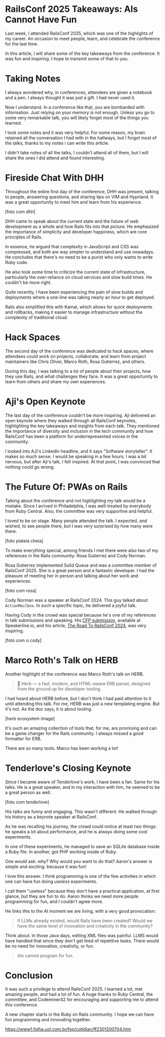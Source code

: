 # RailsConf 2025 Takeaways: AIs Cannot Have Fun

Last week, I attended RailsConf 2025, which was one of the highlights of my career. An occasion to meet people, learn, and celebrate the conference for the last time.

In this article, I will share some of the key takeaways from the conference. It was fun and inspiring. I hope to transmit some of that to you.

# Taking Notes

I always wondered why, in conferences, attendees are given a notebook and a pen. I always thought it was just a gift.
I had never used it.

Now I understand. In a conference like that, you are bombarded with information. Just relying on your memory is not
enough. Unless you go to some very remarkable talk, you will likely forget most of the things you learned.

I took some notes and it was very helpful. For some reason, my brain retained all the conversation I had with in the 
hallways, but I forgot most of the talks, thanks to my notes i can write this article.

I didn't take notes of all the talks, I couldn't attend all of them, but I will share the ones I did attend and found 
interesting.

# Fireside Chat With DHH

Throughout the entire first day of the conference, DHH was present, talking to people, answering questions, and sharing tips on VIM and Hyprland. It was a great opportunity to meet him and learn from his experience.

[foto com dhh]

DHH came to speak about the current state and the future of web development as a whole and how Rails fits into that picture. He emphasized the importance of simplicity and developer happiness, which are core principles of Rails.

In essence, he argued that complexity in JavaScript and CSS was compressed, and both are way simpler to understand and use nowadays. He concludes that there's no need to be a purist who only wants to write Ruby code.

He also took some time to criticize the current state of infrastructure, particularly the over-reliance on cloud services and slow build times. He couldn't be more right. 

Quite recently, I have been experiencing the pain of slow builds and deployments where a one-line was taking nearly an hour to get deployed. 

Rails also simplified this with Kamal, which allows for quick
deployments and rollbacks, making it easier to manage infrastructure without the complexity of traditional cloud.

# Hack Spaces

The second day of the conference was dedicated to hack spaces, where attendees could work on projects, collaborate, and learn from project maintainers like Chris Oliver, Marco Roth, Rosa Gutierrez, and others.

During this day, I was talking to a lot of people about their projects, how they use Rails, and what challenges they face. It was a great opportunity to learn from others and share my own experiences.

# Aji's Open Keynote

The last day of the conference couldn't be more inspiring. Aji delivered an open keynote where they walked through all RailsConf keynotes, highlighting the key takeaways and insights from each talk. They mentioned the importance of diversity and inclusion in the tech community and how RailsConf has been a platform for underrepresented voices in the community.

I looked into AJi's LinkedIn headline, and it says "Software storyteller". It makes so much sense. I would be speaking in a few hours. I was a bit nervous, but after Aji's talk, I felt inspired. At that point, I was convinced that nothing could go wrong.

# The Future Of: PWAs on Rails

Talking about the conference and not highlighting my talk would be a mistake. Since I arrived in Philadelphia, I was well-treated by everybody from Ruby Central. Also, the committee was very supportive and helpful.

I loved to be on stage. Many people attended the talk. I expected, and wished, to see people there, but I was very surprised by how many were there.

[foto plateia cheia]

To make everything special, among friends I met there were also two of my references in the Rails community: Rosa Gutierrez and Cody Norman.

Rosa Gutierrez implemented Solid Queue and was a committee member of RailsConf 2025. She is a great person and a fantastic developer. I had the pleasure of meeting her in person and talking about her work and experiences.

[foto com rosa]

Cody Norman was a speaker at RailsConf 2024. This guy talked about `ActionMailbox`. In such a specific topic, he delivered a joyful talk.

Having Cody in the crowd was special because he's one of my references in talk submissions and speaking. His [CFP submission](https://speakerline.io/proposals/7727), available at Speakerline.io, and his article, [The Road To RailsConf 2024](https://www.codynorman.com/ruby/the_road_to_rails_conf/), was very inspiring.

[foto com o cody]

# Marco Roth's Talk on HERB

Another highlight of the conference was Marco Roth's talk on HERB.

> 🌿 Herb — a fast, modern, and HTML-aware ERB parser, designed from the ground up for developer tooling.

I had heard about HERB before, but I don't think I had paid attention to it until attending this talk. For me, HERB was just a new templating engine. But it's not. As the doc says, it is about tooling.

[herb ecosystem image]

It's such an amazing collection of tools that, for me, are promising and can be a game changer for the Rails community. I always missed a good formatter for ERB.

There are so many tools. Marco has been working a lot!

# Tenderlove's Closing Keynote

Since I became aware of Tenderlove's work, I have been a fan. Same for his talks. He is a great speaker, and in my interaction with him, he seemed to be a great person as well.

[foto com tenderlove]

His talks are funny and engaging. This wasn't different. He walked through his history as a keynote speaker at RailsConf.

As he was recalling his journey, the crowd could notice at least two things: he speaks a lot about performance, and he is always doing some cool experiments.

In one of these experiments, he managed to save an SQLite database inside a Ruby file. In another, got PHP working inside of Ruby.

One would ask: why? Why would you want to do that? Aaron's answer is simple and exciting: because it was fun!

I love this answer. I think programming is one of the few activities in which one can have fun doing _useless_ experiments.

I call them "useless" because they don't have a practical application, at first glance, but they are fun to do. Aaron thinks we need more people programming for fun, and I couldn't agree more.

He links this to the AI moment we are living, with a very good provocation:

> If LLMs already existed, would Rails have been created? Would we have the same level of innovation and creativity in the community?

Think about. In those Java days, editing XML files was painful. LLMS would have handled that since they don't get tired of repetitive tasks. There would be no need for innovation, creativity, or fun.

> AIs cannot program for fun.

# Conclusion

It was such a privilege to attend RailsConf 2025. I learned a lot, met amazing people, and had a lot of fun. A huge thanks to Ruby Central, the committee, and Codeminer42 for encouraging and supporting me to attend this conference.

A new chapter starts in the Ruby on Rails community. I hope we can have fun programming and innovating together.

https://www1.folha.uol.com.br/fsp/cotidian/ff2301200704.htm
